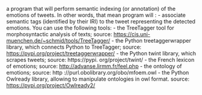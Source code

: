 a program that will perform semantic indexing (or annotation) of the
emotions of tweets. In other words, that mean program will : -
associate semantic tags (identified by their IRI) to the tweet
representing the detected emotions. You can use the following tools: -
the TreeTagger tool for morphosyntactic analysis of texts; source:
https://cis.uni-muenchen.de/~schmid/tools/TreeTagger/ - the Python
treetaggerwrapper library, which connects Python to TreeTagger;
source: https://pypi.org/project/treetaggerwrapper/ - the Python twint
library, which scrapes tweets; source:
https://pypi. org/project/twint/ - the French lexicon of emotions;
source: http://advanse.lirmm.fr/feel.php - the ontology of emotions;
source: http ://purl.obolibrary.org/obo/mfoem.owl - the Python
Owlready library, allowing to manipulate ontologies in owl
format. source: https://pypi.org/project/Owlready2/
